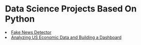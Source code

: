 <h1>Data Science Projects Based On Python</h1>
<li><a href="https://htmlpreview.github.io/?https://github.com/theshreyansh/python/blob/master/Advanced_Python_Project_Detecting_Fake_News/Advanced_Python_Project_Detecting_Fake_News.html" target="_blank">Fake News Detector</a></li>
<li><a href="https://htmlpreview.github.io/?https://github.com/theshreyansh/python/blob/master/Analyzing_US_Economic_Data_GDP_vs_Unemployment/Analyzing_US_Economic_Data_GDP_vs_Unemployment.html" target="_blank">Analyzing US Economic Data and Building a Dashboard</a></li>